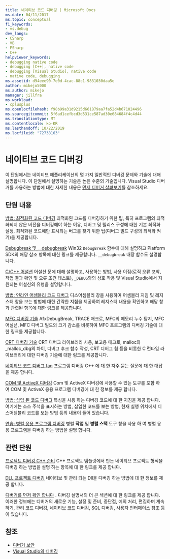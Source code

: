 ```yaml
---
title: 네이티브 코드 디버깅 | Microsoft Docs
ms.date: 04/11/2017
ms.topic: conceptual
f1_keywords:
- vs.debug
dev_langs:
- CSharp
- VB
- FSharp
- C++
helpviewer_keywords:
- debugging native code
- debugging [C++], native code
- debugging [Visual Studio], native code
- native code, debugging
ms.assetid: d94eee90-7e0d-4cac-88c1-9831030daa5e
author: mikejo5000
ms.author: mikejo
manager: jillfra
ms.workload:
- cplusplus
ms.openlocfilehash: f98b99a31d9215d661879aa7fa52d4b671024496
ms.sourcegitcommit: 5f6ad1cefbcd3d531ce587ad30e684684f4c4d44
ms.translationtype: MT
ms.contentlocale: ko-KR
ms.lasthandoff: 10/22/2019
ms.locfileid: "72738163"
---
```

# <a name="debugging-native-code"></a>네이티브 코드 디버깅
이 단원에서는 네이티브 애플리케이션의 몇 가지 일반적인 디버깅 문제와 기술에 대해 설명합니다. 이 단원에서 설명하는 기술은 높은 수준의 기술입니다. Visual Studio 디버거를 사용하는 방법에 대한 자세한 내용은 [먼저 디버거 살펴보기](../debugger/debugger-feature-tour.md)를 참조하세요.

## <a name="in-this-section"></a>단원 내용
 [방법: 최적화된 코드 디버깅](../debugger/how-to-debug-optimized-code.md) 최적화된 코드를 디버깅하기 위한 팁, 특히 프로그램의 최적화되지 않은 버전을 디버깅해야 하는 이유, 디버그 및 릴리스 구성에 대한 기본 최적화 설정, 최적화된 코드에만 표시되는 버그를 찾기 위한 팁(디버그 빌드 구성의 최적화 켜기)을 제공합니다.

 [Debugbreak 및 __debugbreak](../debugger/debugbreak-and-debugbreak.md) Win32 `DebugBreak` 함수에 대해 설명하고 Platform SDK의 해당 참조 항목에 대한 링크를 제공합니다. `__debugbreak` 내장 함수도 설명합니다.

 [C/C++ 어설션](../debugger/c-cpp-assertions.md) 어설션 문에 대해 설명하고, 사용하는 방법, 사용 이점(로직 오류 포착, 작업 결과 확인 및 오류 조건 테스트), `_DEBUG`와의 상호 작용 및 Visual Studio에서 지원되는 어설션의 유형을 설명합니다.

 [방법: 인라인 어셈블리 코드 디버그](../debugger/how-to-debug-inline-assembly-code.md) 디스어셈블리 창을 사용하여 어셈블리 지침 및 레지스터 창을 보는 방법에 대한 간략한 지침을 제공하여 레지스터 내용을 확인하고 해당 창과 관련된 항목에 대한 링크를 제공합니다.

 [MFC 디버깅 기술](../debugger/mfc-debugging-techniques.md) AfxDebugBreak, TRACE 매크로, MFC의 메모리 누수 탐지, MFC 어설션, MFC 디버그 빌드의 크기 감소를 비롯하여 MFC 프로그램의 디버깅 기술에 대한 링크를 제공합니다.

 [CRT 디버깅 기술](../debugger/crt-debugging-techniques.md) CRT 디버그 라이브러리 사용, 보고용 매크로, malloc와 _malloc_dbg의 차이, 디버그 후크 함수 작성, CRT 디버그 힙 등을 비롯한 C 런타임 라이브러리에 대한 디버깅 기술에 대한 링크를 제공합니다.

 [네이티브 코드 디버그 faq](../debugger/debugging-native-code-faqs.md) 프로그램 디버깅 C++ 에 대 한 자주 묻는 질문에 대 한 대답을 제공 합니다.

 [COM 및 ActiveX 디버깅](../debugger/com-and-activex-debugging.md) Com 및 ActiveX 디버깅에 사용할 수 있는 도구를 포함 하 여 COM 및 ActiveX 응용 프로그램 디버깅에 대 한 정보를 제공 합니다.

 [방법: 삽입 된 코드 디버그](../debugger/how-to-debug-injected-code.md) 특성을 사용 하는 디버깅 코드에 대 한 지침을 제공 합니다. 여기에는 소스 주석을 표시하는 방법, 삽입한 코드를 보는 방법, 현재 실행 위치에서 디스어셈블리 코드를 보는 방법 등의 내용이 들어 있습니다.

 [연습: 병렬 응용 프로그램 디버깅](../debugger/walkthrough-debugging-a-parallel-application.md) 병렬 **작업** 및 **병렬 스택** 도구 창을 사용 하 여 병렬 응용 프로그램을 디버깅 하는 방법을 설명 합니다.

## <a name="related-sections"></a>관련 단원
 [프로젝트 디버깅 C++ 준비](../debugger/debugging-preparation-visual-cpp-project-types.md) C++ 프로젝트 템플릿에서 만든 네이티브 프로젝트 형식을 디버깅 하는 방법을 설명 하는 항목에 대 한 링크를 제공 합니다.

 [DLL 프로젝트 디버깅](../debugger/debugging-dll-projects.md) 네이티브 및 관리 되는 Dll을 디버깅 하는 방법에 대 한 정보를 제공 합니다.

 [디버거를 먼저 확인 합니다](../debugger/debugger-feature-tour.md) . 디버깅 설명서의 더 큰 섹션에 대 한 링크를 제공 합니다. 이러한 정보에는 디버거의 새로운 기능, 설정 및 준비, 중단점, 예외 처리, 편집하며 계속하기, 관리 코드 디버깅, 네이티브 코드 디버깅, SQL 디버깅, 사용자 인터페이스 참조 등이 있습니다.

## <a name="see-also"></a>참조

- [디버거 보안](../debugger/debugger-security.md)
- [Visual Studio의 디버깅](../debugger/index.yml)